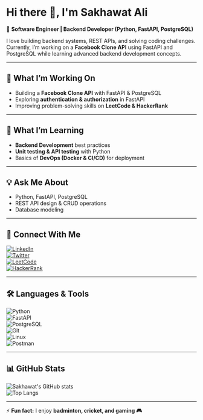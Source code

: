 # Hi there 👋, I'm Sakhawat Ali  

🚀 **Software Engineer | Backend Developer (Python, FastAPI, PostgreSQL)**  

I love building backend systems, REST APIs, and solving coding challenges. Currently, I’m working on a **Facebook Clone API** using FastAPI and PostgreSQL while learning advanced backend development concepts.  

---

## 🔭 What I’m Working On
- Building a **Facebook Clone API** with FastAPI & PostgreSQL  
- Exploring **authentication & authorization** in FastAPI  
- Improving problem-solving skills on **LeetCode & HackerRank**  

---

## 🌱 What I’m Learning
- **Backend Development** best practices  
- **Unit testing & API testing** with Python  
- Basics of **DevOps (Docker & CI/CD)** for deployment  

---

## 💡 Ask Me About
- Python, FastAPI, PostgreSQL  
- REST API design & CRUD operations  
- Database modeling  

---

## 🤝 Connect With Me  
[![LinkedIn](https://img.shields.io/badge/-LinkedIn-0077B5?logo=linkedin&logoColor=white&style=flat)](https://www.linkedin.com/in/sakahawat-ali-1b6b022a0/)  
[![Twitter](https://img.shields.io/badge/-Twitter-1DA1F2?logo=twitter&logoColor=white&style=flat)](https://x.com/msakhawatali132?s=21)  
[![LeetCode](https://img.shields.io/badge/-LeetCode-FFA116?logo=leetcode&logoColor=white&style=flat)](https://leetcode.com/u/msakhawatali131/)  
[![HackerRank](https://img.shields.io/badge/-HackerRank-2EC866?logo=hackerrank&logoColor=white&style=flat)](https://www.hackerrank.com/profile/msakhawatali131)  

---

## 🛠️ Languages & Tools
![Python](https://img.shields.io/badge/-Python-3776AB?logo=python&logoColor=white&style=flat)  
![FastAPI](https://img.shields.io/badge/-FastAPI-009688?logo=fastapi&logoColor=white&style=flat)  
![PostgreSQL](https://img.shields.io/badge/-PostgreSQL-336791?logo=postgresql&logoColor=white&style=flat)  
![Git](https://img.shields.io/badge/-Git-F05032?logo=git&logoColor=white&style=flat)  
![Linux](https://img.shields.io/badge/Linux-FCC624?logo=linux&logoColor=black&style=flat)  
![Postman](https://img.shields.io/badge/-Postman-FF6C37?logo=postman&logoColor=white&style=flat)  

---

## 📊 GitHub Stats  
![Sakhawat's GitHub stats](https://github-readme-stats.vercel.app/api?username=msakhawatali&show_icons=true&theme=tokyonight)  
![Top Langs](https://github-readme-stats.vercel.app/api/top-langs/?username=msakhawatali&layout=compact&theme=tokyonight)  

---

⚡ **Fun fact:** I enjoy **badminton, cricket, and gaming 🎮**  
